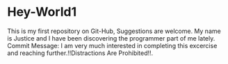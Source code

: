 # Hey-World1
This is my first repository on Git-Hub, Suggestions are welcome.
My name is Justice and I have been discovering the programmer part of me lately.
Commit Message: I am very much interested in completing this excercise and reaching further.!!Distractions Are Prohibited!!.

